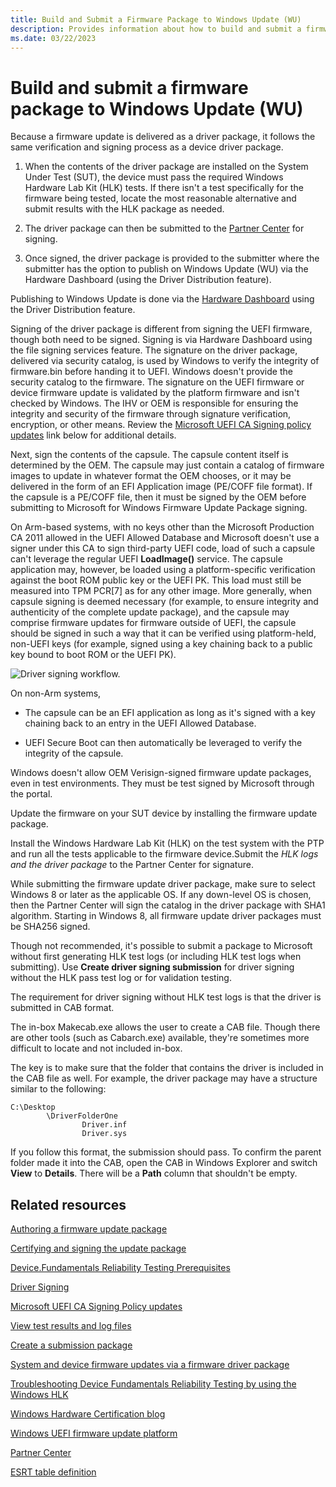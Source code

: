 ```yaml
---
title: Build and Submit a Firmware Package to Windows Update (WU)
description: Provides information about how to build and submit a firmware package to Windows Update (WU).
ms.date: 03/22/2023
---
```


# Build and submit a firmware package to Windows Update (WU)

Because a firmware update is delivered as a driver package, it follows the same verification and signing process as a device driver package.

1. When the contents of the driver package are installed on the System Under Test (SUT), the device must pass the required Windows Hardware Lab Kit (HLK) tests. If there isn't a test specifically for the firmware being tested, locate the most reasonable alternative and submit results with the HLK package as needed.

1. The driver package can then be submitted to the [Partner Center](https://partner.microsoft.com/dashboard) for signing.

1. Once signed, the driver package is provided to the submitter where the submitter has the option to publish on Windows Update (WU) via the Hardware Dashboard (using the Driver Distribution feature).

Publishing to Windows Update is done via the [Hardware Dashboard](https://partner.microsoft.com/dashboard) using the Driver Distribution feature.

Signing of the driver package is different from signing the UEFI firmware, though both need to be signed. Signing is via Hardware Dashboard using the file signing services feature. The signature on the driver package, delivered via security catalog, is used by Windows to verify the integrity of firmware.bin before handing it to UEFI. Windows doesn't provide the security catalog to the firmware. The signature on the UEFI firmware or device firmware update is validated by the platform firmware and isn't checked by Windows. The IHV or OEM is responsible for ensuring the integrity and security of the firmware through signature verification, encryption, or other means. Review the [Microsoft UEFI CA Signing policy updates](https://techcommunity.microsoft.com/t5/Windows-Hardware-Certification/bg-p/WindowsHardwareCertification) link below for additional details.

Next, sign the contents of the capsule. The capsule content itself is determined by the OEM. The capsule may just contain a catalog of firmware images to update in whatever format the OEM chooses, or it may be delivered in the form of an EFI Application image (PE/COFF file format). If the capsule is a PE/COFF file, then it must be signed by the OEM before submitting to Microsoft for Windows Firmware Update Package signing.

On Arm-based systems, with no keys other than the Microsoft Production CA 2011 allowed in the UEFI Allowed Database and Microsoft doesn't use a signer under this CA to sign third-party UEFI code, load of such a capsule can't leverage the regular UEFI **LoadImage()** service. The capsule application may, however, be loaded using a platform-specific verification against the boot ROM public key or the UEFI PK. This load must still be measured into TPM PCR\[7\] as for any other image. More generally, when capsule signing is deemed necessary (for example, to ensure integrity and authenticity of the complete update package), and the capsule may comprise firmware updates for firmware outside of UEFI, the capsule should be signed in such a way that it can be verified using platform-held, non-UEFI keys (for example, signed using a key chaining back to a public key bound to boot ROM or the UEFI PK).

![Driver signing workflow.](images/driver-signing-workflow.png)

On non-Arm systems,

- The capsule can be an EFI application as long as it's signed with a key chaining back to an entry in the UEFI Allowed Database.

- UEFI Secure Boot can then automatically be leveraged to verify the integrity of the capsule.

Windows doesn't allow OEM Verisign-signed firmware update packages, even in test environments. They must be test signed by Microsoft through the portal.

Update the firmware on your SUT device by installing the firmware update package.

Install the Windows Hardware Lab Kit (HLK) on the test system with the PTP and run all the tests applicable to the firmware device.Submit the *HLK logs and the driver package* to the Partner Center for signature.

While submitting the firmware update driver package, make sure to select Windows 8 or later as the applicable OS. If any down-level OS is chosen, then the Partner Center will sign the catalog in the driver package with SHA1 algorithm. Starting in Windows 8, all firmware update driver packages must be SHA256 signed.

Though not recommended, it's possible to submit a package to Microsoft without first generating HLK test logs (or including HLK test logs when submitting). Use **Create driver signing submission** for driver signing without the HLK pass test log or for validation testing.

The requirement for driver signing without HLK test logs is that the driver is submitted in CAB format.

The in-box Makecab.exe allows the user to create a CAB file. Though there are other tools (such as Cabarch.exe) available, they're sometimes more difficult to locate and not included in-box.

The key is to make sure that the folder that contains the driver is included in the CAB file as well. For example, the driver package may have a structure similar to the following:

```syntax
C:\Desktop
        \DriverFolderOne
                Driver.inf
                Driver.sys
```

If you follow this format, the submission should pass. To confirm the parent folder made it into the CAB, open the CAB in Windows Explorer and switch **View** to **Details**. There will be a **Path** column that shouldn't be empty.

## Related resources

[Authoring a firmware update package](./authoring-a-firmware-update-package.md)

[Certifying and signing the update package](./certifying-and-signing-the-update-package.md)

[Device.Fundamentals Reliability Testing Prerequisites](/windows-hardware/test/hlk/testref/devicefundamentals-reliability-testing-prerequisites)

[Driver Signing](../dashboard/index.md)

[Microsoft UEFI CA Signing Policy updates](https://techcommunity.microsoft.com/t5/Windows-Hardware-Certification/bg-p/WindowsHardwareCertification)

[View test results and log files](/windows-hardware/test/hlk/getstarted/step-7-view-test-results-and-log-files)

[Create a submission package](/windows-hardware/test/hlk/getstarted/step-8-create-a-submission-package)

[System and device firmware updates via a firmware driver package](./system-and-device-firmware-updates-via-a-firmware-driver-package.md)

[Troubleshooting Device Fundamentals Reliability Testing by using the Windows HLK](/windows-hardware/test/hlk/testref/troubleshooting-device-fundamentals-reliability-testing-by-using-the-windows-hck)

[Windows Hardware Certification blog](https://techcommunity.microsoft.com/t5/Windows-Hardware-Certification/bg-p/WindowsHardwareCertification)

[Windows UEFI firmware update platform](./windows-uefi-firmware-update-platform.md)

[Partner Center](https://partner.microsoft.com/dashboard)

[ESRT table definition](./esrt-table-definition.md)
